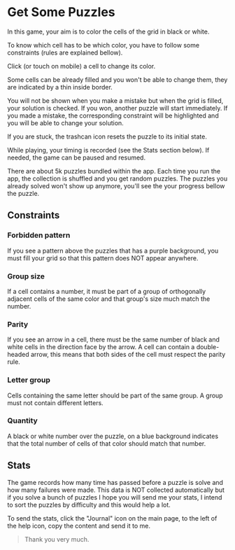 # Get Some Puzzles

In this game, your aim is to color the cells of the grid in black or white.

To know which cell has to be which color, you have to follow some constraints (rules are explained bellow).

Click (or touch on mobile) a cell to change its color.

Some cells can be already filled and you won't be able to change them, they are indicated by a thin inside border.

You will not be shown when you make a mistake but when the grid is filled, your solution is checked. If you won, another puzzle will start immediately. If you made a mistake, the corresponding constraint will be highlighted and you will be able to change your solution.

If you are stuck, the trashcan icon resets the puzzle to its initial state.

While playing, your timing is recorded (see the Stats section below). If needed, the game can be paused and resumed.

There are about 5k puzzles bundled within the app. Each time you run the app, the collection is shuffled and you get random puzzles. The puzzles you already solved won't show up anymore, you'll see the your progress bellow the puzzle.

## Constraints

### Forbidden pattern

If you see a pattern above the puzzles that has a purple background, you must fill your grid so that this pattern does NOT appear anywhere.

### Group size

If a cell contains a number, it must be part of a group of orthogonally adjacent cells of the same color and that group's size much match the number.

### Parity

If you see an arrow in a cell, there must be the same number of black and white cells in the direction face by the arrow. A cell can contain a double-headed arrow, this means that both sides of the cell must respect the parity rule.

### Letter group

Cells containing the same letter should be part of the same group. A group must not contain different letters.

### Quantity

A black or white number over the puzzle, on a blue background indicates that the
total number of cells of that color should match that number.

## Stats

The game records how many time has passed before a puzzle is solve and how many failures were made. This data is NOT collected automatically but if you solve a bunch of puzzles I hope you will send me your stats, I intend to sort the puzzles by difficulty and this would help a lot.

To send the stats, click the "Journal" icon on the main page, to the left of the help icon, copy the content and send it to me.

> Thank you very much.
